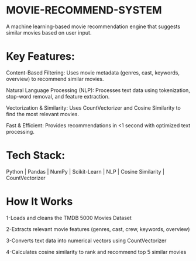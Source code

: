 # MOVIE-RECOMMEND-SYSTEM
A machine learning-based movie recommendation engine that suggests similar movies based on user input.

# Key Features:

Content-Based Filtering: Uses movie metadata (genres, cast, keywords, overview) to recommend similar movies.

Natural Language Processing (NLP): Processes text data using tokenization, stop-word removal, and feature extraction.

Vectorization & Similarity: Uses CountVectorizer and Cosine Similarity to find the most relevant movies.

Fast & Efficient: Provides recommendations in <1 second with optimized text processing.

# Tech Stack:
Python | Pandas | NumPy | Scikit-Learn | NLP | Cosine Similarity | CountVectorizer

# How It Works

1️-Loads and cleans the TMDB 5000 Movies Dataset

2️-Extracts relevant movie features (genres, cast, crew, keywords, overview)

3️-Converts text data into numerical vectors using CountVectorizer

4️-Calculates cosine similarity to rank and recommend top 5 similar movies
